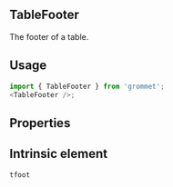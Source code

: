 ## TableFooter

The footer of a table.

## Usage

```javascript
import { TableFooter } from 'grommet';
<TableFooter />;
```

## Properties

## Intrinsic element

```
tfoot
```
